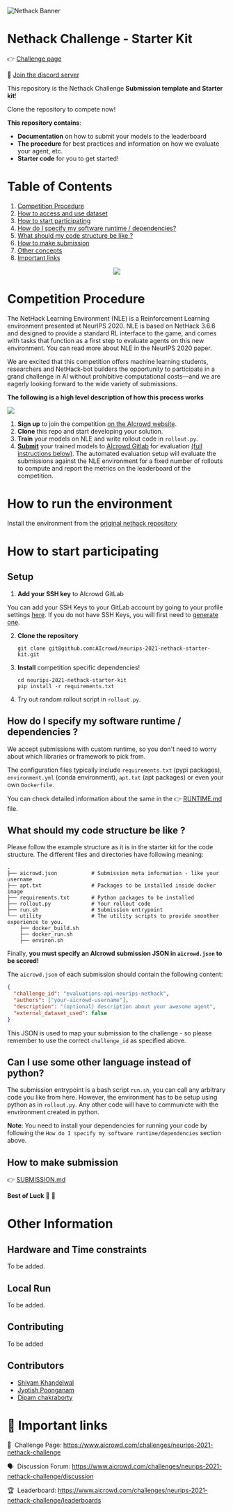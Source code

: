 ![Nethack Banner](https://raw.githubusercontent.com/facebookresearch/nle/master/dat/nle/logo.png)

# Nethack Challenge - Starter Kit

👉 [Challenge page](https://www.aicrowd.com/challenges/neurips-2021-nethack-challenge)


💬 [Join the discord server](https://discord.gg/zkFWQmSWBA)


This repository is the Nethack Challenge **Submission template and Starter kit**! 

Clone the repository to compete now!

**This repository contains**:
*  **Documentation** on how to submit your models to the leaderboard
*  **The procedure** for best practices and information on how we evaluate your agent, etc.
*  **Starter code** for you to get started!



# Table of Contents

1. [Competition Procedure](#competition-procedure)
2. [How to access and use dataset](#how-to-access-and-use-dataset)
3. [How to start participating](#how-to-start-participating)
4. [How do I specify my software runtime / dependencies?](#how-do-i-specify-my-software-runtime-dependencies-)
5. [What should my code structure be like ?](#what-should-my-code-structure-be-like-)
6. [How to make submission](#how-to-make-submission)
7. [Other concepts](#other-concepts)
8. [Important links](#-important-links)


<p style="text-align:center"><img style="text-align:center" src="https://raw.githubusercontent.com/facebookresearch/nle/master/dat/nle/example_run.gif"></p>


#  Competition Procedure

The NetHack Learning Environment (NLE) is a Reinforcement Learning environment presented at NeurIPS 2020. NLE is based on NetHack 3.6.6 and designed to provide a standard RL interface to the game, and comes with tasks that function as a first step to evaluate agents on this new environment. You can read more about NLE in the NeurIPS 2020 paper.


We are excited that this competition offers machine learning students, researchers and NetHack-bot builders the opportunity to participate in a grand challenge in AI without prohibitive computational costs—and we are eagerly looking forward to the wide variety of submissions.


**The following is a high level description of how this process works**

![](https://i.imgur.com/xzQkwKV.jpg)

1. **Sign up** to join the competition [on the AIcrowd website](https://www.aicrowd.com/challenges/neurips-2021-nethack-challenge).
2. **Clone** this repo and start developing your solution.
3. **Train** your models on NLE and write rollout code in `rollout.py`.
4. [**Submit**](#how-to-submit-a-model) your trained models to [AIcrowd Gitlab](https://gitlab.aicrowd.com) for evaluation [(full instructions below)](#how-to-submit-a-model). The automated evaluation setup will evaluate the submissions against the NLE environment for a fixed number of rollouts to compute and report the metrics on the leaderboard of the competition.

# How to run the environment

Install the environment from the [original nethack repository](https://github.com/facebookresearch/nle)

# How to start participating

## Setup

1. **Add your SSH key** to AIcrowd GitLab

You can add your SSH Keys to your GitLab account by going to your profile settings [here](https://gitlab.aicrowd.com/profile/keys). If you do not have SSH Keys, you will first need to [generate one](https://docs.gitlab.com/ee/ssh/README.html#generating-a-new-ssh-key-pair).

2.  **Clone the repository**

    ```
    git clone git@github.com:AIcrowd/neurips-2021-nethack-starter-kit.git
    ```

3. **Install** competition specific dependencies!
    ```
    cd neurips-2021-nethack-starter-kit
    pip install -r requirements.txt
    ```

4. Try out random rollout script in `rollout.py`.


## How do I specify my software runtime / dependencies ?

We accept submissions with custom runtime, so you don't need to worry about which libraries or framework to pick from.

The configuration files typically include `requirements.txt` (pypi packages), `environment.yml` (conda environment), `apt.txt` (apt packages) or even your own `Dockerfile`.

You can check detailed information about the same in the 👉 [RUNTIME.md](/docs/RUNTIME.md) file.

## What should my code structure be like ?

Please follow the example structure as it is in the starter kit for the code structure.
The different files and directories have following meaning:

```
.
├── aicrowd.json           # Submission meta information - like your username
├── apt.txt                # Packages to be installed inside docker image
├── requirements.txt       # Python packages to be installed
├── rollout.py             # Your rollout code
├── run.sh                 # Submission entrypoint   
└── utility                # The utility scripts to provide smoother experience to you.
    ├── docker_build.sh
    ├── docker_run.sh
    ├── environ.sh
```

Finally, **you must specify an AIcrowd submission JSON in `aicrowd.json` to be scored!** 

The `aicrowd.json` of each submission should contain the following content:

```json
{
  "challenge_id": "evaluations-api-neurips-nethack",
  "authors": ["your-aicrowd-username"],
  "description": "(optional) description about your awesome agent",
  "external_dataset_used": false
}
```

This JSON is used to map your submission to the challenge - so please remember to use the correct `challenge_id` as specified above.

## Can I use some other language instead of python?

The submission entrypoint is a bash script `run.sh`, you can call any arbitrary code you like from here. However, the environment has to be setup using python as in `rollout.py`. Any other code will have to communicte with the envrironment created in python.

**Note**: You need to install your dependencies for running your code by following the `How do I specify my software runtime/dependencies` section above.


## How to make submission

👉 [SUBMISSION.md](/docs/SUBMISSION.md)

**Best of Luck** 🎉 🎉

# Other Information

## Hardware and Time constraints

To be added.

## Local Run

To be added.

## Contributing

To be added

## Contributors

- [Shivam Khandelwal](https://www.aicrowd.com/participants/shivam)
- [Jyotish Poonganam](https://www.aicrowd.com/participants/jyotish)
- [Dipam chakraborty](https://www.aicrowd.com/participants/dipam)

# 📎 Important links


💪 &nbsp;Challenge Page: https://www.aicrowd.com/challenges/neurips-2021-nethack-challenge

🗣️ &nbsp;Discussion Forum: https://www.aicrowd.com/challenges/neurips-2021-nethack-challenge/discussion

🏆 &nbsp;Leaderboard: https://www.aicrowd.com/challenges/neurips-2021-nethack-challenge/leaderboards
